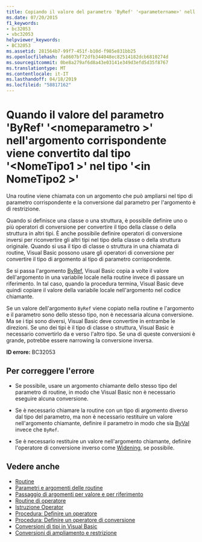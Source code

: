 ```yaml
---
title: Copiando il valore del parametro 'ByRef' '<parametername>' nell'argomento corrispondente viene eseguita la conversione dal tipo '<typename1>' a '<typename2>', più piccolo
ms.date: 07/20/2015
f1_keywords:
- bc32053
- vbc32053
helpviewer_keywords:
- BC32053
ms.assetid: 281564b7-99f7-451f-b10d-f985e831bb25
ms.openlocfilehash: fa8607bf72dfb344048ec82514182dcb6810274d
ms.sourcegitcommit: 0be8a279af6d8a43e03141e349d3efd5d35f8767
ms.translationtype: MT
ms.contentlocale: it-IT
ms.lasthandoff: 04/18/2019
ms.locfileid: "58817162"
---
```

# <a name="copying-the-value-of-byref-parameter-parametername-back-to-the-matching-argument-narrows-from-type-typename1-to-type-typename2"></a>Quando il valore del parametro 'ByRef' '\<nomeparametro >' nell'argomento corrispondente viene convertito dal tipo '\<NomeTipo1 >' nel tipo '\<in NomeTipo2 >'
Una routine viene chiamata con un argomento che può ampliarsi nel tipo di parametro corrispondente e la conversione dal parametro per l'argomento è di restrizione.  
  
 Quando si definisce una classe o una struttura, è possibile definire uno o più operatori di conversione per convertire il tipo della classe o della struttura in altri tipi. È anche possibile definire operatori di conversione inversi per riconvertire gli altri tipi nel tipo della classe o della struttura originale. Quando si usa il tipo di classe o struttura in una chiamata di routine, Visual Basic possono usare gli operatori di conversione per convertire il tipo di argomento al tipo di parametro corrispondente.  
  
 Se si passa l'argomento [ByRef](../../../visual-basic/language-reference/modifiers/byref.md), Visual Basic copia a volte il valore dell'argomento in una variabile locale nella routine invece di passare un riferimento. In tal caso, quando la procedura termina, Visual Basic deve quindi copiare il valore della variabile locale nell'argomento nel codice chiamante.  
  
 Se un valore dell'argomento `ByRef` viene copiato nella routine e l'argomento e il parametro sono dello stesso tipo, non è necessaria alcuna conversione. Ma se i tipi sono diversi, Visual Basic deve convertire in entrambe le direzioni. Se uno dei tipi è il tipo di classe o struttura, Visual Basic è necessario convertirlo da e verso l'altro tipo. Se una di queste conversioni è grande, potrebbe essere narrowing la conversione inversa.  
  
 **ID errore:** BC32053  
  
## <a name="to-correct-this-error"></a>Per correggere l'errore  
  
-   Se possibile, usare un argomento chiamante dello stesso tipo del parametro di routine, in modo che Visual Basic non è necessario eseguire alcuna conversione.  
  
-   Se è necessario chiamare la routine con un tipo di argomento diverso dal tipo del parametro, ma non è necessario restituire un valore nell'argomento chiamante, definire il parametro in modo che sia [ByVal](../../../visual-basic/language-reference/modifiers/byval.md) invece che `ByRef`.  
  
-   Se è necessario restituire un valore nell'argomento chiamante, definire l'operatore di conversione inverso come [Widening](../../../visual-basic/language-reference/modifiers/widening.md), se possibile.  
  
## <a name="see-also"></a>Vedere anche

- [Routine](../../../visual-basic/programming-guide/language-features/procedures/index.md)
- [Parametri e argomenti delle routine](../../../visual-basic/programming-guide/language-features/procedures/procedure-parameters-and-arguments.md)
- [Passaggio di argomenti per valore e per riferimento](../../../visual-basic/programming-guide/language-features/procedures/passing-arguments-by-value-and-by-reference.md)
- [Routine di operatore](../../../visual-basic/programming-guide/language-features/procedures/operator-procedures.md)
- [Istruzione Operator](../../../visual-basic/language-reference/statements/operator-statement.md)
- [Procedura: Definire un operatore](../../../visual-basic/programming-guide/language-features/procedures/how-to-define-an-operator.md)
- [Procedura: Definire un operatore di conversione](../../../visual-basic/programming-guide/language-features/procedures/how-to-define-a-conversion-operator.md)
- [Conversioni di tipi in Visual Basic](../../../visual-basic/programming-guide/language-features/data-types/type-conversions.md)
- [Conversioni di ampliamento e restrizione](../../../visual-basic/programming-guide/language-features/data-types/widening-and-narrowing-conversions.md)
